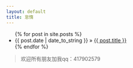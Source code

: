 ```yaml
---
layout: default
title: 怠惰
---
```

<ul class="posts">
{% for post in site.posts %}
	<li><span>{{ post.date | date_to_string }}</span> &raquo; <a href="{{ post.url }}">{{ post.title }}</a></li>
	 {% endfor %}
</ul>
<blockquote>
欢迎所有朋友加我qq：417902579
</blockquote>